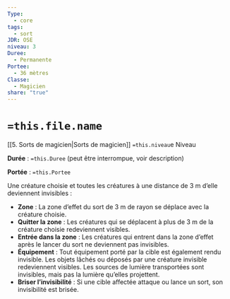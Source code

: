```yaml
---
Type:
  - core
tags:
  - sort
JDR: OSE
niveau: 3
Duree:
  - Permanente
Portee:
  - 36 mètres
Classe:
  - Magicien
share: "true"
---
```

# `=this.file.name`  

[[5. Sorts de magicien|Sorts de magicien]] `=this.niveau`e Niveau

**Durée** : `=this.Duree` (peut être interrompue, voir description)

**Portée** : `=this.Portee`

Une créature choisie et toutes les créatures à une distance de 3 m d’elle deviennent invisibles :

- **Zone** : La zone d’effet du sort de 3 m de rayon se déplace avec la créature choisie.
- **Quitter la zone** : Les créatures qui se déplacent à plus de 3 m de la créature choisie redeviennent visibles.
- **Entrée dans la zone** : Les créatures qui entrent dans la zone d’effet après le lancer du sort ne deviennent pas invisibles.
- **Équipement** : Tout équipement porté par la cible est également rendu invisible. Les objets lâchés ou déposés par une créature invisible redeviennent visibles. Les sources de lumière transportées sont invisibles, mais pas la lumière qu’elles projettent.
- **Briser l’invisibilité** : Si une cible affectée attaque ou lance un sort, son invisibilité est brisée.